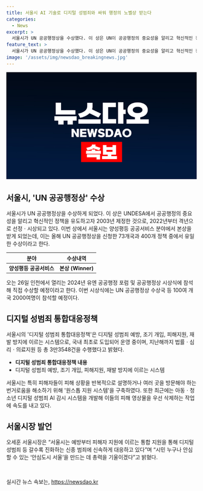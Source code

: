 ```yaml
---
title: 서울시 AI 기술로 디지털 성범죄와 싸워 행정의 노벨상 받는다
categories:
  - News
excerpt: >
  서울시가 UN 공공행정상을 수상했다. 이 상은 UN이 공공행정의 중요성을 알리고 혁신적인 정책을 유도하기 위해 선정한 것으로, 올해 서울시는 양성평등 공공서비스 분야에서 본상을 수상했다. 이를 통해 디지털 성범죄 피해자 지원 시스템을 운영하고 있는 서울시는 UN 공공행정 포럼에서 수상을 받으며 관련 정책을 홍보할 예정이다. 또한, AI를 활용해 디지털 성범죄 예방과 피해자 지원에 힘쓰고 있으며, 이에 대한 참가국들의 관심을 끌기 위해 AI 안면인식 기반 나이 예측 프로그램을 체험할 수 있도록 할 계획이다.
feature_text: >
  서울시가 UN 공공행정상을 수상했다. 이 상은 UN이 공공행정의 중요성을 알리고 혁신적인 정책을 유도하기 위해 선정한 것으로, 올해 서울시는 양성평등 공공서비스 분야에서 본상을 수상했다. 이를 통해 디지털 성범죄 피해자 지원 시스템을 운영하고 있는 서울시는 UN 공공행정 포럼에서 수상을 받으며 관련 정책을 홍보할 예정이다. 또한, AI를 활용해 디지털 성범죄 예방과 피해자 지원에 힘쓰고 있으며, 이에 대한 참가국들의 관심을 끌기 위해 AI 안면인식 기반 나이 예측 프로그램을 체험할 수 있도록 할 계획이다.
image: '/assets/img/newsdao_breakingnews.jpg'
---
```


<p><img src="/assets/img/newsdao_breakingnews.jpg" alt="pcversion 속보" /></p>

<h2 data-ke-size="size26">서울시, 'UN 공공행정상' 수상</h2>

<p data-ke-size="size16">서울시가 UN 공공행정상을 수상하게 되었다. 이 상은 UNDESA에서 공공행정의 중요성을 알리고 혁신적인 정책을 유도하고자 2003년 제정한 것으로, 2022년부터 격년으로 선정ㆍ시상되고 있다. 이번 상에서 서울시는 양성평등 공공서비스 분야에서 본상을 받게 되었는데, 이는 올해 UN 공공행정상을 신청한 73개국과 400개 정책 중에서 유일한 수상이라고 한다.</p>

<table>
<thead>
    <tr>
        <th style="text-align: center;">분야</th>
        <th style="text-align: center;">수상내역</th>
    </tr>
</thead>
<tbody>
    <tr>
        <td style="text-align: center;"><b>양성평등 공공서비스</b></td>
        <td style="text-align: center;"><strong>본상 (Winner)</strong></td>
    </tr>
</tbody>
</table>

<p data-ke-size="size16">오는 26일 인천에서 열리는 2024년 유엔 공공행정 포럼 및 공공행정상 시상식에 참석해 직접 수상할 예정이라고 한다. 이번 시상식에는 UN 공공행정상 수상국 등 100여 개국 2000여명이 참석할 예정이다.</p>

<h2 data-ke-size="size26">디지털 성범죄 통합대응정책</h2>

<p data-ke-size="size16">서울시의 '디지털 성범죄 통합대응정책'은 디지털 성범죄 예방, 조기 개입, 피해지원, 재발 방지에 이르는 시스템으로, 국내 최초로 도입되어 운영 중이며, 지난해까지 법률ㆍ심리ㆍ의료지원 등 총 3만3548건을 수행했다고 밝혔다.</p>

<ul>
    <li><b>디지털 성범죄 통합대응정책 내용</b></li>
    <li>디지털 성범죄 예방, 조기 개입, 피해지원, 재발 방지에 이르는 시스템</li>
</ul>

<p data-ke-size="size16">서울시는 특히 피해자들이 피해 상황을 반복적으로 설명하거나 여러 곳을 방문해야 하는 번거로움을 해소하기 위해 '원스톱 지원 시스템'을 구축하였다. 또한 최근에는 아동ㆍ청소년 디지털 성범죄 AI 감시 시스템을 개발해 이들의 피해 영상물을 우선 삭제하는 작업에 속도를 내고 있다.</p>

<h2 data-ke-size="size26">서울시장 발언</h2>

<p data-ke-size="size16">오세훈 서울시장은 “서울시는 예방부터 피해자 지원에 이르는 통합 지원을 통해 디지털 성범죄 등 갈수록 진화하는 신종 범죄에 신속하게 대응하고 있다”며 “시민 누구나 안심할 수 있는 ‘안심도시 서울’을 만드는 데 총력을 기울이겠다”고 밝혔다.</p>

<p data-ke-size="size16">&nbsp;</p>
실시간 뉴스 속보는, <a href="https://newsdao.kr" rel="dofollow">https://newsdao.kr</a>


